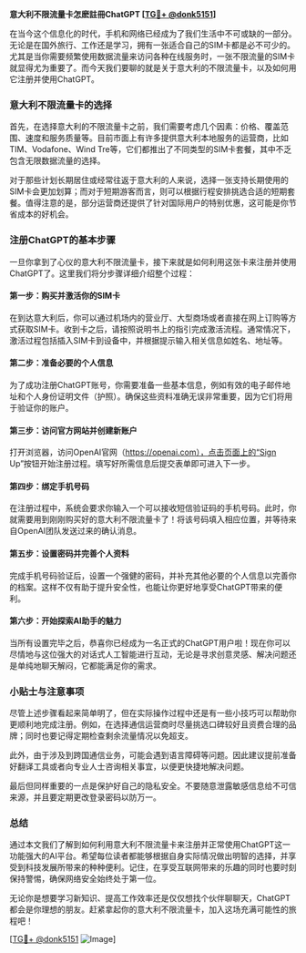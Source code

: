 **意大利不限流量卡怎麽註冊ChatGPT [[TG💪+ @donk5151](https://t.me/s/donk5151)]**

在当今这个信息化的时代，手机和网络已经成为了我们生活中不可或缺的一部分。无论是在国外旅行、工作还是学习，拥有一张适合自己的SIM卡都是必不可少的。尤其是当你需要频繁使用数据流量来访问各种在线服务时，一张不限流量的SIM卡就显得尤为重要了。而今天我们要聊的就是关于意大利的不限流量卡，以及如何用它注册并使用ChatGPT。

### 意大利不限流量卡的选择

首先，在选择意大利的不限流量卡之前，我们需要考虑几个因素：价格、覆盖范围、速度和服务质量等。目前市面上有许多提供意大利本地服务的运营商，比如TIM、Vodafone、Wind Tre等，它们都推出了不同类型的SIM卡套餐，其中不乏包含无限数据流量的选择。

对于那些计划长期居住或经常往返于意大利的人来说，选择一张支持长期使用的SIM卡会更加划算；而对于短期游客而言，则可以根据行程安排挑选合适的短期套餐。值得注意的是，部分运营商还提供了针对国际用户的特别优惠，这可能是你节省成本的好机会。

### 注册ChatGPT的基本步骤

一旦你拿到了心仪的意大利不限流量卡，接下来就是如何利用这张卡来注册并使用ChatGPT了。这里我们将分步骤详细介绍整个过程：

#### 第一步：购买并激活你的SIM卡
在到达意大利后，你可以通过机场内的营业厅、大型商场或者直接在网上订购等方式获取SIM卡。收到卡之后，请按照说明书上的指引完成激活流程。通常情况下，激活过程包括插入SIM卡到设备中，并根据提示输入相关信息如姓名、地址等。

#### 第二步：准备必要的个人信息
为了成功注册ChatGPT账号，你需要准备一些基本信息，例如有效的电子邮件地址和个人身份证明文件（护照）。确保这些资料准确无误非常重要，因为它们将用于验证你的账户。

#### 第三步：访问官方网站并创建新账户
打开浏览器，访问OpenAI官网（https://openai.com），点击页面上的“Sign Up”按钮开始注册过程。填写好所需信息后提交表单即可进入下一步。

#### 第四步：绑定手机号码
在注册过程中，系统会要求你输入一个可以接收短信验证码的手机号码。此时，你就需要用到刚刚购买好的意大利不限流量卡了！将该号码填入相应位置，并等待来自OpenAI团队发送过来的确认消息。

#### 第五步：设置密码并完善个人资料
完成手机号码验证后，设置一个强健的密码，并补充其他必要的个人信息以完善你的档案。这样不仅有助于提升安全性，也能让你更好地享受ChatGPT带来的便利。

#### 第六步：开始探索AI助手的魅力
当所有设置完毕之后，恭喜你已经成为一名正式的ChatGPT用户啦！现在你可以尽情地与这位强大的对话式人工智能进行互动，无论是寻求创意灵感、解决问题还是单纯地聊天解闷，它都能满足你的需求。

### 小贴士与注意事项

尽管上述步骤看起来简单明了，但在实际操作过程中还是有一些小技巧可以帮助你更顺利地完成注册。例如，在选择通信运营商时尽量挑选口碑较好且资费合理的品牌；同时也要记得定期检查剩余流量情况以免超支。

此外，由于涉及到跨国通信业务，可能会遇到语言障碍等问题。因此建议提前准备好翻译工具或者向专业人士咨询相关事宜，以便更快捷地解决问题。

最后但同样重要的一点是保护好自己的隐私安全。不要随意泄露敏感信息给不可信来源，并且要定期更改登录密码以防万一。

### 总结

通过本文我们了解到如何利用意大利不限流量卡来注册并正常使用ChatGPT这一功能强大的AI平台。希望每位读者都能够根据自身实际情况做出明智的选择，并享受到科技发展所带来的种种便利。记住，在享受互联网带来的乐趣的同时也要时刻保持警惕，确保网络安全始终处于第一位。

无论你是想要学习新知识、提高工作效率还是仅仅想找个伙伴聊聊天，ChatGPT都会是你理想的朋友。赶紧拿起你的意大利不限流量卡，加入这场充满可能性的旅程吧！

[[TG💪+ @donk5151](https://t.me/s/donk5151) ![Image](https://i.postimg.cc/rwNCRYN7/Snipaste-2025-04-30-17-27-05.png)]